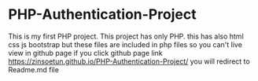 # PHP-Authentication-Project
This is my first PHP project. This project has only PHP.
this has also html css js bootstrap but these files are included in php files
so you can't live view in github page if you click github page link https://zinsoetun.github.io/PHP-Authentication-Project/
you will redirect to   Readme.md file
